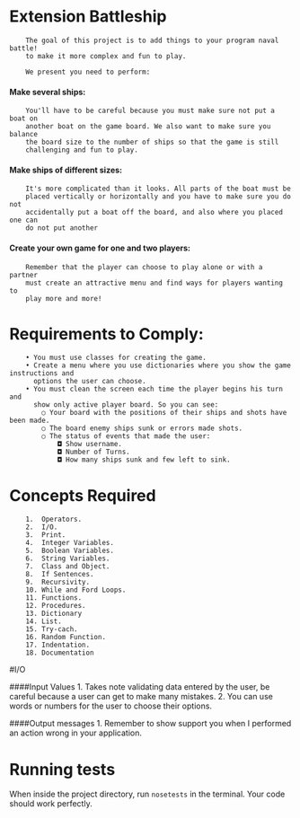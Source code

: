 
# Extension Battleship
		The goal of this project is to add things to your program naval battle! 
		to make it more complex and fun to play.
	
		We present you need to perform:

#### Make several ships:
		You'll have to be careful because you must make sure not put a boat on 
		another boat on the game board. We also want to make sure you balance 
		the board size to the number of ships so that the game is still 
		challenging and fun to play.

#### Make ships of different sizes:
		It's more complicated than it looks. All parts of the boat must be 
		placed vertically or horizontally and you have to make sure you do not 
		accidentally put a boat off the board, and also where you placed one can 
		do not put another

#### Create your own game for one and two players:
		Remember that the player can choose to play alone or with a partner 
		must create an attractive menu and find ways for players wanting to 
		play more and more!

# Requirements to Comply:

		• You must use classes for creating the game.
		• Create a menu where you use dictionaries where you show the game instructions and
		  options the user can choose.
		• You must clean the screen each time the player begins his turn and
		  show only active player board. So you can see:
			○ Your board with the positions of their ships and shots have been made.
			○ The board enemy ships sunk or errors made shots.
			○ The status of events that made the user:
				◘ Show username.
				◘ Number of Turns.
				◘ How many ships sunk and few left to sink.


# Concepts Required
		1.  Operators.
		2.  I/O.
		3.  Print.
		4.  Integer Variables.
		5.  Boolean Variables.
		6.  String Variables.
		7.  Class and Object.
		8.  If Sentences.
		9.  Recursivity.
		10. While and Ford Loops.
		11. Functions.
		12. Procedures.
		13. Dictionary
		14. List.
		15. Try-cach.
		16. Random Function.
		17. Indentation.
		18. Documentation 

#I/O

####Input Values
		1. Takes note validating data entered by the user, be careful because 
		   a user can get to make many mistakes.
		2. You can use words or numbers for the user to choose their options.

####Output messages
		1. Remember to show support you when I performed an action wrong 
		   in your application.



# Running tests
When inside the project directory, run `nosetests` in the terminal. Your code should work perfectly.
